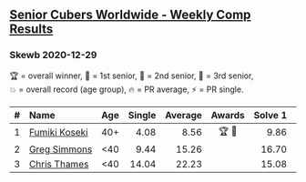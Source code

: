 <style>table {white-space: nowrap;}</style>
<link rel="stylesheet" type="text/css" href="/scw-comp/css/flags.css" />

## [Senior Cubers Worldwide - Weekly Comp Results](/scw-comp/results/)
### Skewb 2020-12-29

<span style="white-space: nowrap;">🏆 = overall winner</span>, <span style="white-space: nowrap;">🥇 = 1st senior</span>, <span style="white-space: nowrap;">🥈 = 2nd senior</span>, <span style="white-space: nowrap;">🥉 = 3rd senior</span>, <span style="white-space: nowrap;">💥 = overall record (age group)</span>, <span style="white-space: nowrap;">🔥 = PR average</span>, <span style="white-space: nowrap;">⚡ = PR single</span>.

| # | Name | Age | Single | Average | Awards | Solve 1 | Solve 2 | Solve 3 | Solve 4 | Solve 5 | Video |
| :--: | :-- | :--: | --: | --: | :--: | --: | --: | --: | --: | --: | :-- |
| 1 | [Fumiki Koseki](../../persons/fumiki_koseki/skewb.md) | 40+ | 4.08 | 8.56 | 🏆 🥇 | 9.86 | 8.73 | 10.39 | 7.10 | 4.08 | [Desktop](https://www.facebook.com/events/386974942389757/permalink/390353418718576) / [Mobile](https://m.facebook.com/events/386974942389757?view=permalink&id=390353418718576) |
| 2 | [Greg Simmons](../../persons/greg_simmons/skewb.md) | <40 | 9.44 | 15.26 |  | 16.70 | 16.99 | 18.34 | 12.08 | 9.44 | [Desktop](https://www.facebook.com/61305327/videos/10102431113661144) / [Mobile](https://m.facebook.com/61305327/videos/10102431113661144) |
| 3 | [Chris Thames](../../persons/chris_thames/skewb.md) | <40 | 14.04 | 22.23 |  | 15.08 | 34.42 | 26.78 | 24.83 | 14.04 | [Desktop](https://www.facebook.com/events/386974942389757/permalink/389307165489868) / [Mobile](https://m.facebook.com/events/386974942389757?view=permalink&id=389307165489868) |

<!-- Global site tag (gtag.js) - Google Analytics -->
<script async src="https://www.googletagmanager.com/gtag/js?id=UA-86348435-3"></script>
<script>window.dataLayer = window.dataLayer || []; function gtag() {dataLayer.push(arguments);} gtag('js', new Date()); gtag('config', 'UA-86348435-3');</script>
